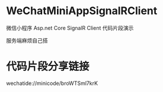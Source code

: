 # WeChatMiniAppSignalRClient
微信小程序 Asp.net Core SignalR Client 代码片段演示

服务端麻烦自己搭

# 代码片段分享链接
wechatide://minicode/broWTSml7krK
